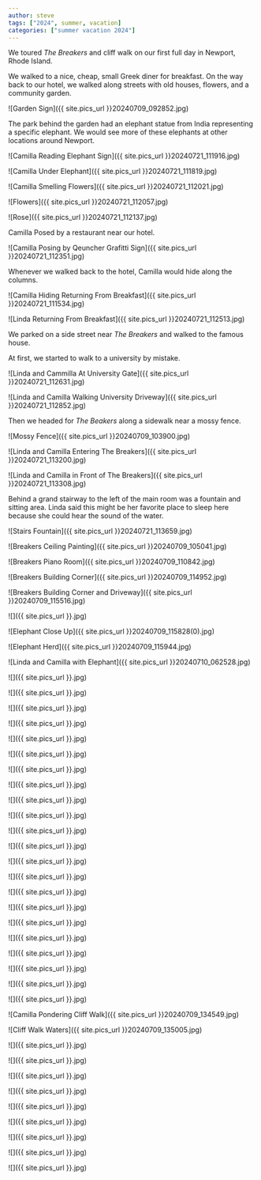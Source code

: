 ```yaml
---
author: steve
tags: ["2024", summer, vacation]
categories: ["summer vacation 2024"]
---
```

We toured *The Breakers* and cliff walk on our first full day in Newport, Rhode Island.    


We walked to a nice, cheap, small Greek diner for breakfast. On the way back to our hotel, we walked along streets with old houses, flowers, and a community garden.  

![Garden Sign]({{ site.pics_url }}20240709_092852.jpg)  

The park behind the garden had an elephant statue from India representing a specific elephant. We would see more of these elephants at other locations around Newport.   

![Camilla Reading Elephant Sign]({{ site.pics_url }}20240721_111916.jpg)  

![Camilla Under Elephant]({{ site.pics_url }}20240721_111819.jpg)  

![Camilla Smelling Flowers]({{ site.pics_url }}20240721_112021.jpg)  

![Flowers]({{ site.pics_url }}20240721_112057.jpg)  

![Rose]({{ site.pics_url }}20240721_112137.jpg)  

Camilla Posed by a restaurant near our hotel.  

![Camilla Posing by Qeuncher Grafitti Sign]({{ site.pics_url }}20240721_112351.jpg)  

Whenever we walked back to the hotel, Camilla would hide along the columns.  

![Camilla Hiding Returning From Breakfast]({{ site.pics_url }}20240721_111534.jpg)  

![Linda Returning From Breakfast]({{ site.pics_url }}20240721_112513.jpg)  

We parked on a side street near *The Breakers* and walked to the famous house.  

At first, we started to walk to a university by mistake.  

![Linda and Cammilla At University Gate]({{ site.pics_url }}20240721_112631.jpg)  

![Linda and Camilla Walking University Driveway]({{ site.pics_url }}20240721_112852.jpg)  

Then we headed for *The Beakers* along a sidewalk near a mossy fence.  

![Mossy Fence]({{ site.pics_url }}20240709_103900.jpg)  

![Linda and Camilla Entering The Breakers]({{ site.pics_url }}20240721_113200.jpg)  

![Linda and Camilla in Front of The Breakers]({{ site.pics_url }}20240721_113308.jpg)  

Behind a grand stairway to the left of the main room was a fountain and sitting area. Linda said this might be her favorite place to sleep here because she could hear the sound of the water.  

![Stairs Fountain]({{ site.pics_url }}20240721_113659.jpg)  






![Breakers Ceiling Painting]({{ site.pics_url }}20240709_105041.jpg)  

![Breakers Piano Room]({{ site.pics_url }}20240709_110842.jpg)  

![Breakers Building Corner]({{ site.pics_url }}20240709_114952.jpg)  

![Breakers Building Corner and Driveway]({{ site.pics_url }}20240709_115516.jpg)  





![]({{ site.pics_url }}.jpg)  



![Elephant Close Up]({{ site.pics_url }}20240709_115828(0).jpg)  

![Elephant Herd]({{ site.pics_url }}20240709_115944.jpg)  

![Linda and Camilla with Elephant]({{ site.pics_url }}20240710_062528.jpg)  

![]({{ site.pics_url }}.jpg)  

![]({{ site.pics_url }}.jpg)  



![]({{ site.pics_url }}.jpg)  

![]({{ site.pics_url }}.jpg)  

![]({{ site.pics_url }}.jpg)  

![]({{ site.pics_url }}.jpg)  

![]({{ site.pics_url }}.jpg)  



![]({{ site.pics_url }}.jpg)  

![]({{ site.pics_url }}.jpg)  

![]({{ site.pics_url }}.jpg)  

![]({{ site.pics_url }}.jpg)  

![]({{ site.pics_url }}.jpg)  



![]({{ site.pics_url }}.jpg)  

![]({{ site.pics_url }}.jpg)  

![]({{ site.pics_url }}.jpg)  

![]({{ site.pics_url }}.jpg)  

![]({{ site.pics_url }}.jpg)  



![]({{ site.pics_url }}.jpg)  

![]({{ site.pics_url }}.jpg)  

![]({{ site.pics_url }}.jpg)  

![]({{ site.pics_url }}.jpg)  

![]({{ site.pics_url }}.jpg)  



![Camilla Pondering Cliff Walk]({{ site.pics_url }}20240709_134549.jpg)  

![Cliff Walk Waters]({{ site.pics_url }}20240709_135005.jpg)  

![]({{ site.pics_url }}.jpg)  

![]({{ site.pics_url }}.jpg)  

![]({{ site.pics_url }}.jpg)  



![]({{ site.pics_url }}.jpg)  

![]({{ site.pics_url }}.jpg)  

![]({{ site.pics_url }}.jpg)  

![]({{ site.pics_url }}.jpg)  

![]({{ site.pics_url }}.jpg)  


![]({{ site.pics_url }}.jpg)  


